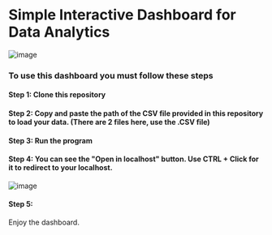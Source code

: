 # Simple Interactive Dashboard for Data Analytics

![image](https://github.com/gabrielrago/IndividualDashboard/assets/111866902/3829e08e-a2d1-46e0-8ce4-fe75384b79a9)

### To use this dashboard you must follow these steps
#### Step 1:   Clone this repository
#### Step 2:   Copy and paste the path of the CSV file provided in this repository to load your data. (There are 2 files here, use the .CSV file)
#### Step 3:   Run the program
#### Step 4:   You can see the "Open in localhost" button. Use CTRL + Click for it to redirect to your localhost. 
![image](https://github.com/gabrielrago/IndividualDashboard/assets/111866902/6c6779ba-3a0e-48e5-8744-229919240a8e)
#### Step 5: 
Enjoy the dashboard.


  
